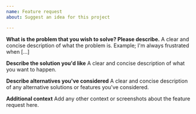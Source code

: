 ```yaml
---
name: Feature request
about: Suggest an idea for this project

---
```


**What is the problem that you wish to solve? Please describe.**
A clear and concise description of what the problem is. Example; I'm always frustrated when [...]

**Describe the solution you'd like**
A clear and concise description of what you want to happen.

**Describe alternatives you've considered**
A clear and concise description of any alternative solutions or features you've considered.

**Additional context**
Add any other context or screenshots about the feature request here.
